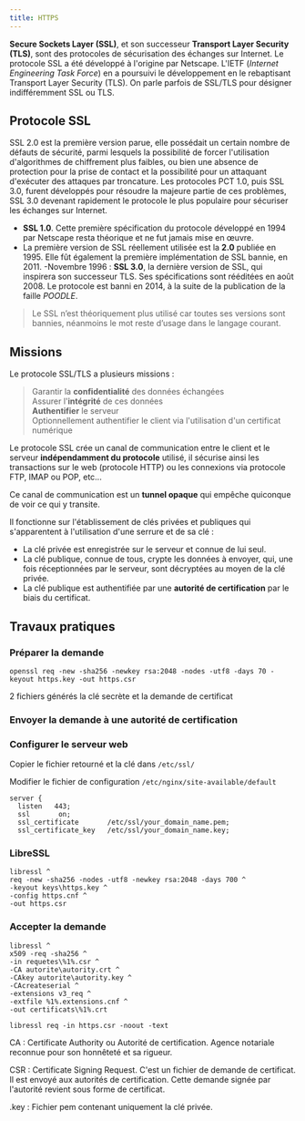 ```yaml
---
title: HTTPS
---
```


**Secure Sockets Layer (SSL)**, et son successeur **Transport Layer Security (TLS)**, sont des protocoles de sécurisation des échanges sur Internet. Le protocole SSL a été développé à l'origine par Netscape. L'IETF (_Internet Engineering Task Force_) en a poursuivi le développement en le rebaptisant Transport Layer Security (TLS). On parle parfois de SSL/TLS pour désigner indifféremment SSL ou TLS.

## Protocole SSL

SSL 2.0 est la première version parue, elle possédait un certain nombre de défauts de sécurité, parmi lesquels la possibilité de forcer l'utilisation d'algorithmes de chiffrement plus faibles, ou bien une absence de protection pour la prise de contact et la possibilité pour un attaquant d'exécuter des attaques par troncature. Les protocoles PCT 1.0, puis SSL 3.0, furent développés pour résoudre la majeure partie de ces problèmes, SSL 3.0 devenant rapidement le protocole le plus populaire pour sécuriser les échanges sur Internet.

- **SSL 1.0**. Cette première spécification du protocole développé en 1994 par Netscape resta théorique et ne fut jamais mise en œuvre.
- La première version de SSL réellement utilisée est la **2.0** publiée en 1995. Elle fût également la première implémentation de SSL bannie, en 2011.
-Novembre 1996 : **SSL 3.0**, la dernière version de SSL, qui inspirera son successeur TLS. Ses spécifications sont rééditées en août 2008. Le protocole est banni en 2014, à la suite de la publication de la faille _POODLE_.

> Le SSL n’est théoriquement plus utilisé car toutes ses versions sont bannies, néanmoins le mot reste d’usage dans le langage courant.

## Missions

Le protocole SSL/TLS a plusieurs missions :

>Garantir la **confidentialité** des données échangées\
Assurer l'**intégrité** de ces données\
**Authentifier** le serveur\
Optionnellement authentifier le client via l'utilisation d'un certificat numérique

Le protocole SSL crée un canal de communication entre le client et le serveur **indépendamment du protocole** utilisé, il sécurise ainsi les transactions sur le web (protocole HTTP) ou les connexions via protocole FTP, IMAP ou POP, etc...

Ce canal de communication est un **tunnel opaque** qui empêche quiconque de voir ce qui y transite.

Il fonctionne sur l'établissement de clés privées et publiques qui s'apparentent à l'utilisation d'une serrure et de sa clé :
- La clé privée est enregistrée sur le serveur et connue de lui seul.
- La clé publique, connue de tous, crypte les données à envoyer, qui, une fois réceptionnées par le serveur, sont décryptées au moyen de la clé privée.
- La clé publique est authentifiée par une **autorité de certification** par le biais du certificat.

## Travaux pratiques

### Préparer la demande


```shell-session
openssl req -new -sha256 -newkey rsa:2048 -nodes -utf8 -days 70 -keyout https.key -out https.csr
```
2 fichiers générés la clé secrète et la demande de certificat

### Envoyer la demande à une autorité de certification

### Configurer le serveur web

Copier le fichier retourné et la clé dans `/etc/ssl/`

Modifier le fichier de configuration `/etc/nginx/site-available/default`

```apacheconf
server {
  listen   443;
  ssl       on;
  ssl_certificate       /etc/ssl/your_domain_name.pem;
  ssl_certificate_key   /etc/ssl/your_domain_name.key;
```

### LibreSSL



```shell-session
libressl ^
req -new -sha256 -nodes -utf8 -newkey rsa:2048 -days 700 ^
-keyout keys\https.key ^
-config https.cnf ^
-out https.csr

```
### Accepter la demande

```shell-session
libressl ^
x509 -req -sha256 ^
-in requetes\%1%.csr ^
-CA autorite\autority.crt ^
-CAkey autorite\autority.key ^
-CAcreateserial ^
-extensions v3_req ^
-extfile %1%.extensions.cnf ^
-out certificats\%1%.crt
```

```shell-session
libressl req -in https.csr -noout -text
```

CA
: Certificate Authority ou Autorité de certification. Agence notariale reconnue pour son honnêteté et sa rigueur.

CSR
: Certificate Signing Request. C'est un fichier de demande de certificat. Il est envoyé aux autorités de certification. Cette demande signée par l'autorité revient sous forme de certificat.

.key
: Fichier pem contenant uniquement la clé privée.
